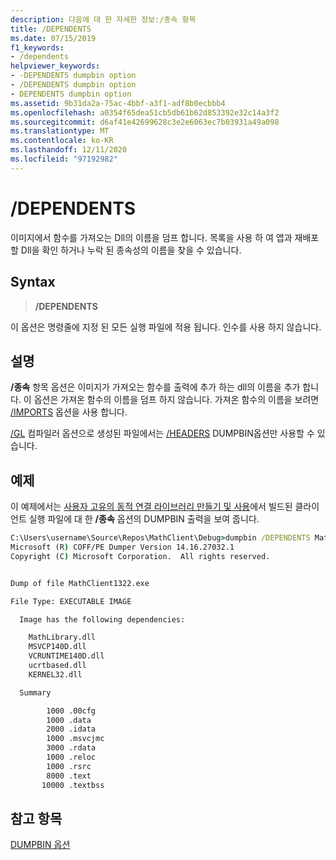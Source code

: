 ```yaml
---
description: 다음에 대 한 자세한 정보:/종속 항목
title: /DEPENDENTS
ms.date: 07/15/2019
f1_keywords:
- /dependents
helpviewer_keywords:
- -DEPENDENTS dumpbin option
- /DEPENDENTS dumpbin option
- DEPENDENTS dumpbin option
ms.assetid: 9b31da2a-75ac-4bbf-a3f1-adf8b0ecbbb4
ms.openlocfilehash: a0354f65dea51cb5db61b62d853392e32c14a3f2
ms.sourcegitcommit: d6af41e42699628c3e2e6063ec7b03931a49a098
ms.translationtype: MT
ms.contentlocale: ko-KR
ms.lasthandoff: 12/11/2020
ms.locfileid: "97192982"
---
```

# <a name="dependents"></a>/DEPENDENTS

이미지에서 함수를 가져오는 Dll의 이름을 덤프 합니다. 목록을 사용 하 여 앱과 재배포할 Dll을 확인 하거나 누락 된 종속성의 이름을 찾을 수 있습니다.

## <a name="syntax"></a>Syntax

> **/DEPENDENTS**

이 옵션은 명령줄에 지정 된 모든 실행 파일에 적용 됩니다. 인수를 사용 하지 않습니다.

## <a name="remarks"></a>설명

**/종속** 항목 옵션은 이미지가 가져오는 함수를 출력에 추가 하는 dll의 이름을 추가 합니다. 이 옵션은 가져온 함수의 이름을 덤프 하지 않습니다. 가져온 함수의 이름을 보려면 [/IMPORTS](imports-dumpbin.md) 옵션을 사용 합니다.

[/GL](gl-whole-program-optimization.md) 컴파일러 옵션으로 생성된 파일에서는 [/HEADERS](headers.md) DUMPBIN옵션만 사용할 수 있습니다.

## <a name="example"></a>예제

이 예제에서는 [사용자 고유의 동적 연결 라이브러리 만들기 및 사용](../walkthrough-creating-and-using-a-dynamic-link-library-cpp.md)에서 빌드된 클라이언트 실행 파일에 대 한 **/종속** 옵션의 DUMPBIN 출력을 보여 줍니다.

```cmd
C:\Users\username\Source\Repos\MathClient\Debug>dumpbin /DEPENDENTS MathClient.exe
Microsoft (R) COFF/PE Dumper Version 14.16.27032.1
Copyright (C) Microsoft Corporation.  All rights reserved.


Dump of file MathClient1322.exe

File Type: EXECUTABLE IMAGE

  Image has the following dependencies:

    MathLibrary.dll
    MSVCP140D.dll
    VCRUNTIME140D.dll
    ucrtbased.dll
    KERNEL32.dll

  Summary

        1000 .00cfg
        1000 .data
        2000 .idata
        1000 .msvcjmc
        3000 .rdata
        1000 .reloc
        1000 .rsrc
        8000 .text
       10000 .textbss
```

## <a name="see-also"></a>참고 항목

[DUMPBIN 옵션](dumpbin-options.md)
